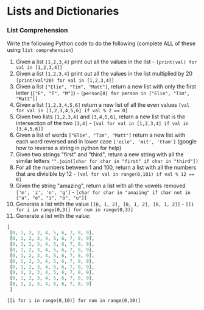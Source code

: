 # Lists and Dictionaries

### List Comprehension

Write the following Python code to do the following (complete ALL of these using `list comprehension`)

1. Given a list `[1,2,3,4]` print out all the values in the list - `[print(val) for val in [1,2,3,4]]`
2. Given a list `[1,2,3,4]` print out all the values in the list multiplied by 20 `[print(val*20) for val in [1,2,3,4]]`
3. Given a list `["Elie", "Tim", "Matt"]`, return a new list with only the first letter (`["E", "T", "M"]`) - `[person[0] for person in ["Elie", "Tim", "Matt"]]`
4. Given a list `[1,2,3,4,5,6]` return a new list of all the even values `[val for val in [1,2,3,4,5,6] if val % 2 == 0]`
5. Given two lists `[1,2,3,4]` and `[3,4,5,6]`, return a new list that is the intersection of the two `[3,4]` - `[val for val in [1,2,3,4] if val in [3,4,5,6]]`
6. Given a list of words `["Elie", "Tim", "Matt"]` return a new list with each word reversed and in lower case `['eile', 'mit', 'ttam']` (google how to reverse a string in python for help)
7. Given two strings "first" and "third", return a new string with all the similar letters `"".join([char for char in "first" if char in "third"])`
8. For all the numbers between 1 and 100, return a list with all the numbers that are divisible by 12 - `[val for val in range(0,101) if val % 12 == 0]`
9. Given the string "amazing", return a list with all the vowels removed `['m', 'z', 'n', 'g']` - `[char for char in "amazing" if char not in ["a", "e", "i", "o", "u"]]`
10. Generate a list with the value `[[0, 1, 2], [0, 1, 2], [0, 1, 2]]` - `[[i for i in range(0,3)] for num in range(0,3)]`
11. Generate a list with the value: 
```py
[
 [0, 1, 2, 3, 4, 5, 6, 7, 8, 9],
 [0, 1, 2, 3, 4, 5, 6, 7, 8, 9],
 [0, 1, 2, 3, 4, 5, 6, 7, 8, 9],
 [0, 1, 2, 3, 4, 5, 6, 7, 8, 9],
 [0, 1, 2, 3, 4, 5, 6, 7, 8, 9],
 [0, 1, 2, 3, 4, 5, 6, 7, 8, 9],
 [0, 1, 2, 3, 4, 5, 6, 7, 8, 9],
 [0, 1, 2, 3, 4, 5, 6, 7, 8, 9],
 [0, 1, 2, 3, 4, 5, 6, 7, 8, 9],
 [0, 1, 2, 3, 4, 5, 6, 7, 8, 9]
 ]
```

`[[i for i in range(0,10)] for num in range(0,10)]`


